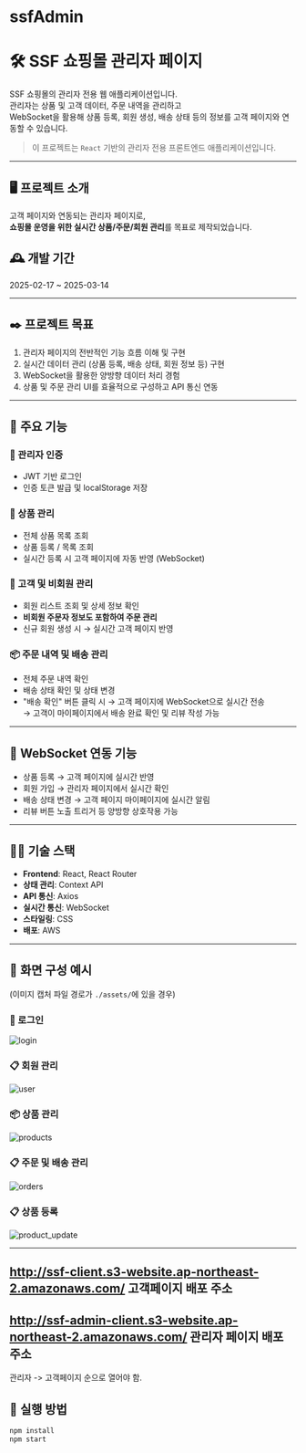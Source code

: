 # ssfAdmin

# 🛠️ SSF 쇼핑몰 관리자 페이지

SSF 쇼핑몰의 관리자 전용 웹 애플리케이션입니다.  
관리자는 상품 및 고객 데이터, 주문 내역을 관리하고  
WebSocket을 활용해 상품 등록, 회원 생성, 배송 상태 등의 정보를 고객 페이지와 연동할 수 있습니다.

> 이 프로젝트는 `React` 기반의 관리자 전용 프론트엔드 애플리케이션입니다.

---

## 🖥️ 프로젝트 소개

고객 페이지와 연동되는 관리자 페이지로,  
**쇼핑몰 운영을 위한 실시간 상품/주문/회원 관리**를 목표로 제작되었습니다.

## 🕰️ 개발 기간

2025-02-17 ~ 2025-03-14

---

## ✒️ 프로젝트 목표

1. 관리자 페이지의 전반적인 기능 흐름 이해 및 구현  
2. 실시간 데이터 관리 (상품 등록, 배송 상태, 회원 정보 등) 구현  
3. WebSocket을 활용한 양방향 데이터 처리 경험  
4. 상품 및 주문 관리 UI를 효율적으로 구성하고 API 통신 연동

---

## 📌 주요 기능

### 🔐 관리자 인증
- JWT 기반 로그인
- 인증 토큰 발급 및 localStorage 저장

### 🛒 상품 관리
- 전체 상품 목록 조회
- 상품 등록 / 목록 조회
- 실시간 등록 시 고객 페이지에 자동 반영 (WebSocket)

### 👤 고객 및 비회원 관리
- 회원 리스트 조회 및 상세 정보 확인
- **비회원 주문자 정보도 포함하여 주문 관리**
- 신규 회원 생성 시 → 실시간 고객 페이지 반영

### 📦 주문 내역 및 배송 관리
- 전체 주문 내역 확인
- 배송 상태 확인 및 상태 변경
- "배송 확인" 버튼 클릭 시 → 고객 페이지에 WebSocket으로 실시간 전송  
  → 고객이 마이페이지에서 배송 완료 확인 및 리뷰 작성 가능

---

## 📡 WebSocket 연동 기능

- 상품 등록 → 고객 페이지에 실시간 반영  
- 회원 가입 → 관리자 페이지에서 실시간 확인  
- 배송 상태 변경 → 고객 페이지 마이페이지에 실시간 알림  
- 리뷰 버튼 노출 트리거 등 양방향 상호작용 가능

---

## 🧑‍💻 기술 스택

- **Frontend**: React, React Router
- **상태 관리**: Context API
- **API 통신**: Axios
- **실시간 통신**: WebSocket
- **스타일링**: CSS
- **배포**: AWS

---

## 📸 화면 구성 예시

(이미지 캡처 파일 경로가 `./assets/`에 있을 경우)

### 🔐 로그인
![login](./assets/adminLogin.png)

### 📋 회원 관리
![user](./assets/user.png)

### 📦 상품 관리
![products](./assets/products.png)

### 📋 주문 및 배송 관리
![orders](./assets/orderList.png)

### 📋 상품 등록
![product_update](./assets/product_update.png)

---
## http://ssf-client.s3-website.ap-northeast-2.amazonaws.com/ 고객페이지 배포 주소
## http://ssf-admin-client.s3-website.ap-northeast-2.amazonaws.com/ 관리자 페이지 배포 주소

관리자 -> 고객페이지 순으로 열어야 함.

## 🚀 실행 방법

```bash
npm install
npm start


